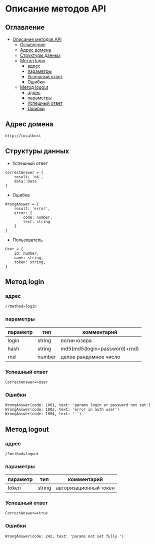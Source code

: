 # Описание методов API

## Оглавление
<!-- TOC -->
* [Описание методов API](#описание-методов-api)
  * [Оглавление](#оглавление)
  * [Адрес домена](#адрес-домена)
  * [Структуры данных](#структуры-данных)
  * [Метод login](#метод-login)
    * [адрес](#адрес)
    * [параметры](#параметры)
    * [Успешный ответ](#успешный-ответ)
    * [Ошибки](#ошибки)
  * [Метод logout](#метод-logout)
    * [адрес](#адрес-1)
    * [параметры](#параметры-1)
    * [Успешный ответ](#успешный-ответ-1)
    * [Ошибки](#ошибки-1)
<!-- TOC -->
## Адрес домена

```http://localhost```

## Структуры данных

* Успешный ответ

```
CorrectAnswer = {
    result: 'ok',
    data: Data
}
```

* Ошибка

```
WrongAnswer = {
    result: 'error',
    error: {
        code: number,
        text: string
    }
}
```

* Пользователь

```
User = {
    id: number,
    name: string,
    token: string,
}
```

## Метод login

### адрес

```/?method=login```

### параметры


| параметр | тип | комментарий                   |
| ---------------- | ------ | ---------------------------------------- |
| login            | string | логин юзера                    |
| hash             | string | md5(md5(login+password)+rnd)             |
| rnd              | number | целое рандомное число |

### Успешный ответ

```
CorrectAnswer=>User
```

### Ошибки

```
WrongAnswer(code: 1001, text: 'params login or password not set')
WrongAnswer(code: 1002, text: 'error in auth user')
WrongAnswer(code: 1004, text: '-')
```

## Метод logout

### адрес

```/?method=logout```

### параметры


| параметр | тип | комментарий                    |
| ---------------- | ------ | ----------------------------------------- |
| token            | string | авторизационный токен |

### Успешный ответ

```
CorrectAnswer=>true
```

### Ошибки

```
WrongAnswer(code: 242, text: 'params not set fully ')
```
